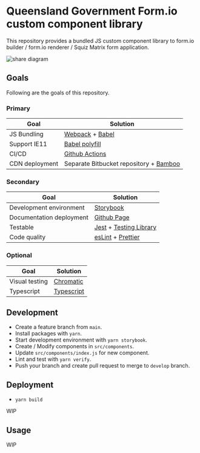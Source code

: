# Queensland Government Form.io custom component library

This repository provides a bundled JS custom component library to form.io builder / form.io renderer / Squiz Matrix form application.

![share diagram](https://qld-gov-au.github.io/formio/static/media/formio%20custom%20component.5f82e1bf.png)

## Goals

Following are the goals of this repository.

### Primary

| Goal           | Solution                                                                                       |
| -------------- | ---------------------------------------------------------------------------------------------- |
| JS Bundling    | [Webpack](https://webpack.js.org/) + [Babel](https://babeljs.io/)                              |
| Support IE11   | [Babel polyfill](https://babeljs.io/docs/en/babel-polyfill/)                                   |
| CI/CD          | [Github Actions](https://github.com/features/actions)                                          |
| CDN deployment | Separate Bitbucket repository + [Bamboo](https://servicesmadesimpler.govnet.qld.gov.au/bamboo) |

### Secondary

| Goal                     | Solution                                                                                                   |
| ------------------------ | ---------------------------------------------------------------------------------------------------------- |
| Development environment  | [Storybook](https://storybook.js.org/)                                                                     |
| Documentation deployment | [Github Page](https://pages.github.com/)                                                                   |
| Testable                 | [Jest](https://jestjs.io/) + [Testing Library](https://testing-library.com/docs/dom-testing-library/intro) |
| Code quality             | [esLint](https://eslint.org/) + [Prettier](https://prettier.io/)                                           |

### Optional

| Goal           | Solution                                      |
| -------------- | --------------------------------------------- |
| Visual testing | [Chromatic](https://www.chromatic.com/)       |
| Typescript     | [Typescript](https://www.typescriptlang.org/) |

## Development

- Create a feature branch from `main`.
- Install packages with `yarn`.
- Start development environment with `yarn storybook`.
- Create / Modify components in `src/components`.
- Update `src/components/index.js` for new component.
- Lint and test with `yarn verify`.
- Push your branch and create pull request to merge to `develop` branch.

## Deployment

- `yarn build`

WIP

## Usage

WIP
